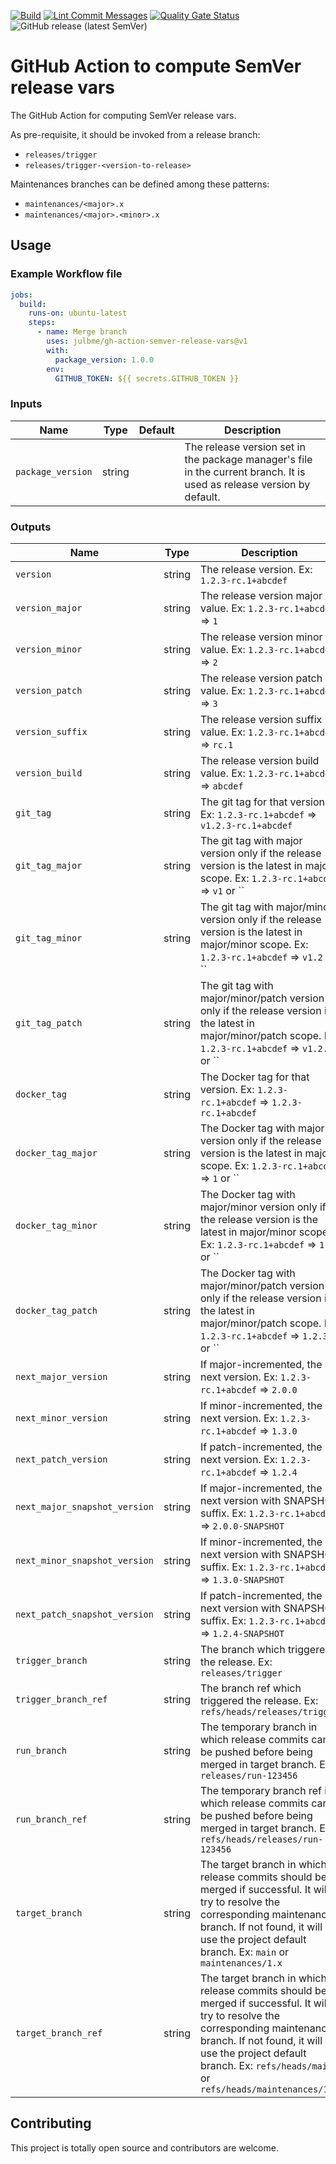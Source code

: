 [![Build](https://github.com/julbme/gh-action-semver-release-vars/actions/workflows/maven-build.yml/badge.svg)](https://github.com/julbme/gh-action-semver-release-vars/actions/workflows/maven-build.yml)
[![Lint Commit Messages](https://github.com/julbme/gh-action-semver-release-vars/actions/workflows/commitlint.yml/badge.svg)](https://github.com/julbme/gh-action-semver-release-vars/actions/workflows/commitlint.yml)
[![Quality Gate Status](https://sonarcloud.io/api/project_badges/measure?project=julbme_gh-action-semver-release-vars&metric=alert_status)](https://sonarcloud.io/summary/new_code?id=julbme_gh-action-semver-release-vars)
![GitHub release (latest SemVer)](https://img.shields.io/github/v/release/julbme/gh-action-semver-release-vars)
# GitHub Action to compute SemVer release vars

The GitHub Action for computing SemVer release vars.

As pre-requisite, it should be invoked from a release branch:
* `releases/trigger`
* `releases/trigger-<version-to-release>`

Maintenances branches can be defined among these patterns:
* `maintenances/<major>.x`
* `maintenances/<major>.<minor>.x`

## Usage

### Example Workflow file

```yaml
jobs:
  build:
    runs-on: ubuntu-latest
    steps:
      - name: Merge branch
        uses: julbme/gh-action-semver-release-vars@v1
        with:
          package_version: 1.0.0
        env:
          GITHUB_TOKEN: ${{ secrets.GITHUB_TOKEN }}
```

### Inputs

| Name    | Type   | Default      | Description                                                                                                                                                 |
| ------- | ------ | ------------ | ----------------------------------------------------------------------------------------------------------------------------------------------------------- |
| `package_version`  | string | ` ` | The release version set in the package manager's file in the current branch. It is used as release version by default. |

### Outputs

| Name   | Type   | Description                                                                       |
| ------ | ------ | --------------------------------------------------------------------------------- |
| `version`  | string | The release version. Ex: `1.2.3-rc.1+abcdef` |
| `version_major`  | string | The release version major value. Ex: `1.2.3-rc.1+abcdef` => `1` |
| `version_minor`  | string | The release version minor value. Ex: `1.2.3-rc.1+abcdef` => `2` |
| `version_patch`  | string | The release version patch value. Ex: `1.2.3-rc.1+abcdef` => `3` |
| `version_suffix`  | string | The release version suffix value. Ex: `1.2.3-rc.1+abcdef` => `rc.1` |
| `version_build`  | string | The release version build value. Ex: `1.2.3-rc.1+abcdef` => `abcdef` |
| `git_tag`  | string | The git tag for that version. Ex: `1.2.3-rc.1+abcdef` => `v1.2.3-rc.1+abcdef` |
| `git_tag_major`  | string | The git tag with major version only if the release version is the latest in major scope. Ex: `1.2.3-rc.1+abcdef` => `v1` or `` |
| `git_tag_minor`  | string | The git tag with major/minor version only if the release version is the latest in major/minor scope. Ex: `1.2.3-rc.1+abcdef` => `v1.2` or `` |
| `git_tag_patch`  | string | The git tag with major/minor/patch version only if the release version is the latest in major/minor/patch scope. Ex: `1.2.3-rc.1+abcdef` => `v1.2.3` or `` |
| `docker_tag`  | string | The Docker tag for that version. Ex: `1.2.3-rc.1+abcdef` => `1.2.3-rc.1+abcdef` |
| `docker_tag_major`  | string | The Docker tag with major version only if the release version is the latest in major scope. Ex: `1.2.3-rc.1+abcdef` => `1` or `` |
| `docker_tag_minor`  | string | The Docker tag with major/minor version only if the release version is the latest in major/minor scope. Ex: `1.2.3-rc.1+abcdef` => `1.2` or `` |
| `docker_tag_patch`  | string | The Docker tag with major/minor/patch version only if the release version is the latest in major/minor/patch scope. Ex: `1.2.3-rc.1+abcdef` => `1.2.3` or `` |
| `next_major_version`  | string | If major-incremented, the next version. Ex: `1.2.3-rc.1+abcdef` => `2.0.0` |
| `next_minor_version`  | string | If minor-incremented, the next version. Ex: `1.2.3-rc.1+abcdef` => `1.3.0` |
| `next_patch_version`  | string | If patch-incremented, the next version. Ex: `1.2.3-rc.1+abcdef` => `1.2.4` |
| `next_major_snapshot_version`  | string | If major-incremented, the next version with SNAPSHOT suffix. Ex: `1.2.3-rc.1+abcdef` => `2.0.0-SNAPSHOT` |
| `next_minor_snapshot_version`  | string | If minor-incremented, the next version with SNAPSHOT suffix. Ex: `1.2.3-rc.1+abcdef` => `1.3.0-SNAPSHOT` |
| `next_patch_snapshot_version`  | string | If patch-incremented, the next version with SNAPSHOT suffix. Ex: `1.2.3-rc.1+abcdef` => `1.2.4-SNAPSHOT` |
| `trigger_branch`  | string | The branch which triggered the release. Ex: `releases/trigger` |
| `trigger_branch_ref`  | string | The branch ref which triggered the release. Ex: `refs/heads/releases/trigger` |
| `run_branch`  | string | The temporary branch in which release commits can be pushed before being merged in target branch. Ex: `releases/run-123456` |
| `run_branch_ref`  | string | The temporary branch ref in which release commits can be pushed before being merged in target branch. Ex: `refs/heads/releases/run-123456` |
| `target_branch`  | string | The target branch in which release commits should be merged if successful. It will try to resolve the corresponding maintenance branch. If not found, it will use the project default branch. Ex: `main` or `maintenances/1.x` |
| `target_branch_ref`  | string | The target branch in which release commits should be merged if successful. It will try to resolve the corresponding maintenance branch. If not found, it will use the project default branch. Ex: `refs/heads/main` or `refs/heads/maintenances/1.x` |

## Contributing

This project is totally open source and contributors are welcome.